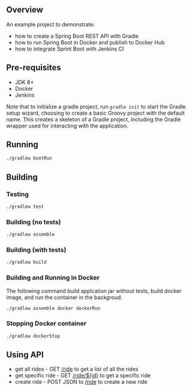 ## Overview

An example project to demonstrate:

* how to create a Spring Boot REST API with Gradle
* how to run Spring Boot in Docker and publish to Docker Hub
* how to integrate Sprint Boot with Jenkins CI

## Pre-requisites

* JDK 8+
* Docker
* Jenkins

Note that to initialize a gradle project, run `gradle init` to start the Gradle setup wizard, choosing to create a basic Groovy project with the default name. This creates a skeleton of a Gradle project, including the Gradle wrapper used for interacting with the application.
## Running
```bash
./gradlew bootRun
```
## Building
### Testing
```bash
./gradlew test
```
### Building (no tests)
```bash
./gradlew assemble
```
### Building (with tests)
```bash
./gradlew build
```
### Building and Running in Docker
The following command build applcation jar without tests, build docker image, and run the container in the backgroud.
```bash
./gradlew assemble docker dockerRun
```
### Stopping Docker container
```bash
./gradlew dockerStop
```
## Using API

* get all rides - GET [/ride](http://localhost:8080/ride) to get a list of all the rides
* get specific ride - GET [/ride/${id}](http://localhost:8080/ride/1) to get a specific ride
* create ride - POST JSON to [/ride](http://localhost:8080/ride) to create a new ride 
